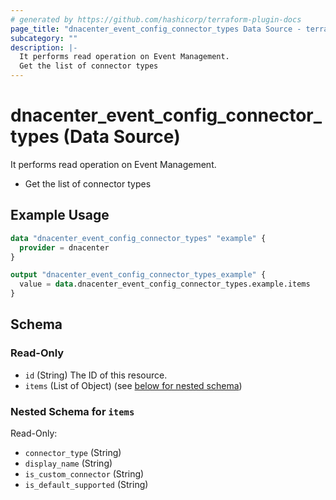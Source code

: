 ```yaml
---
# generated by https://github.com/hashicorp/terraform-plugin-docs
page_title: "dnacenter_event_config_connector_types Data Source - terraform-provider-dnacenter"
subcategory: ""
description: |-
  It performs read operation on Event Management.
  Get the list of connector types
---
```


# dnacenter_event_config_connector_types (Data Source)

It performs read operation on Event Management.

- Get the list of connector types

## Example Usage

```terraform
data "dnacenter_event_config_connector_types" "example" {
  provider = dnacenter
}

output "dnacenter_event_config_connector_types_example" {
  value = data.dnacenter_event_config_connector_types.example.items
}
```

<!-- schema generated by tfplugindocs -->
## Schema

### Read-Only

- `id` (String) The ID of this resource.
- `items` (List of Object) (see [below for nested schema](#nestedatt--items))

<a id="nestedatt--items"></a>
### Nested Schema for `items`

Read-Only:

- `connector_type` (String)
- `display_name` (String)
- `is_custom_connector` (String)
- `is_default_supported` (String)


